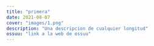 ```yaml
---
title: "primera"
date: 2021-08-07
cover: "images/1.png"
description: "Una descripcion de cualquier longitud"
ossuu: "link a la web de ossuu"
---
```

